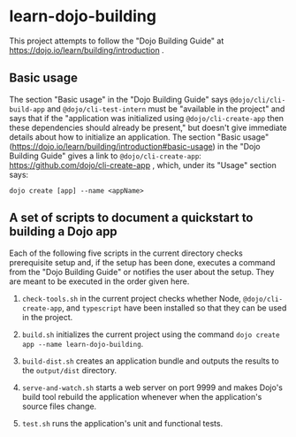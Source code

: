 # learn-dojo-building

This project attempts to follow the "Dojo Building Guide" at
https://dojo.io/learn/building/introduction .

## Basic usage

The section "Basic usage" in the "Dojo Building Guide" says
`@dojo/cli/cli-build-app` and `@dojo/cli-test-intern` must be "available in the
project" and says that if the  "application was initialized using
`@dojo/cli-create-app` then these dependencies should already be present,"
but doesn't give immediate details about how to initialize an application.
The section "Basic usage"
(https://dojo.io/learn/building/introduction#basic-usage)
in the "Dojo Building Guide" gives a link to `@dojo/cli-create-app`:
https://github.com/dojo/cli-create-app , which, under its "Usage" section says:
```npm install -g @dojo/cli-create-app
dojo create [app] --name <appName>
```

## A set of scripts to document a quickstart to building a Dojo app

Each of the following five scripts in the current directory checks prerequisite
setup and, if the setup has been done, executes a command from the
"Dojo Building Guide" or notifies the user about the setup.
They are meant to be executed in the order given here.

1. `check-tools.sh` in the current project checks whether Node,
`@dojo/cli-create-app`, and `typescript` have been installed so that they can be
used in the project.

2. `build.sh` initializes the current project using the command
`dojo create app --name learn-dojo-building`.

3. `build-dist.sh` creates an application bundle and outputs the results
to the `output/dist` directory.

4. `serve-and-watch.sh` starts a web server on port 9999 and makes Dojo's
build tool rebuild the application whenever when the application's
source files change.

5. `test.sh` runs the application's unit and functional tests.
